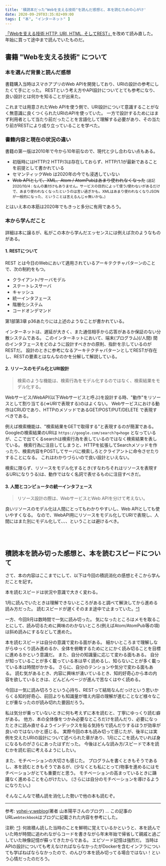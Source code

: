 ```yaml
---
title: '積読本だった"Webを支える技術"を読んだ感想と、本を読むための心がけ'
date: 2020-09-29T03:35:02+09:00
tags: [ "本", "インターネット" ]
---
```


[「Webを支える技術 HTTP, URI, HTML, そしてREST」](https://www.amazon.co.jp/Web%E3%82%92%E6%94%AF%E3%81%88%E3%82%8B%E6%8A%80%E8%A1%93-HTTP%E3%80%81URI%E3%80%81HTML%E3%80%81%E3%81%9D%E3%81%97%E3%81%A6REST-WEB-PRESS-plus/dp/4774142042)を改めて読み直した。
年始に買って途中まで読んでいたものだ。

## 書籍 "Webを支える技術" について

### 本を選んだ背景と読んだ感想

書籍購入当時はスマホアプリのWeb APIを開発しており、URIの設計の参考にしたくて手にとった。
RESTという考え方やAPI設計についてとても参考になり、 良い設計とは何かを知ることが出来た。

これまでは用意されたWeb APIを使う側で、URI設計について意識することがなく無意識に良くつくられたURIのAPIを使っていた。
一方で設計するためにはまず利用者として当たり前だったことを言語化して理解する必要があり、その当たり前がRESTにより成り立っていることを学べた。

### 書籍内容と現在の状況の違い

書籍の第一版は2010年で今から10年前なので、現代と少し合わない点もある。

- 初版時にはHTTP/2 HTTP/3は存在しておらず、HTTP/1.1が最新であることを前提として書かれている
- セマンティックWeb は2020年の今でも浸透していない
- <s>Web APIとして、XML、Atom / AtomPubはあまり使われなくなった</s>
<small>(追記 2020/10/4 : なんの裏付けもありません。サービスの目的によって使う/使わないがあるだけで、あまり使われなくなったというのは言い過ぎかも。XMLはあまり使われなくなりJSONが一般的になった、ということは言えるんじゃ無いかな。)</small>

とはいえ本の本筋は2020年でもきっと多分に有用であろう。

### 本から学んだこと

詳細は本に譲るが、私がこの本から学んだエッセンスには例えば次のようなものがある。

#### 1. RESTについて

REST とは今日のWebにおいて適用されているアーキテクチャパターンのことで、次の制約をもつ。

- クライアント/サーバモデル
- ステートレスサーバ
- キャッシュ
- 統一インタフェース
- 階層化システム
- コードオンデマンド

第1部第3章 p36あたりには上述のようなことが書かれている。

インターネットは、遅延が大きく、また通信相手から応答があるか保証のない分散システムである。
このインターネットにおいて、端末(プログラム)(/人間) 間のインタフェースをどのように設計すべきかの原則、指針を示しているのがRESTだ。
設計のときに参考になるアーキテクチャパターンとしてRESTが存在し、RESTの要素とはなんなのかを分解して解説している。

#### 2. リソースのモデル化とURI設計

> 検索のような機能は、検索行為をモデル化するのではなく、検索結果をモデル化する。

Webサービス/WebAPI(以下Webサービスと呼ぶ)を設計する時、"動作"をリソースとして割り当てる(=>URIで表現する)のはよくない。
Webサービスにおける動作はCRUDであり、HTTPのメソッドであるGET/POST/PUT/DELETE で表現すべきである。

例えば検索機能は、"検索結果をGETで取得する"と表現するのが簡潔である。
Googleの検索結果のURIは `https://google.com/search?q=hoge` となっているが、ここで出てくるsearchは検索行為を表しているのではなく検索結果を表している。
検索行為に注目してしまうと、HTTPを拡張してSearchメソッドを作ったり、検索内容をPOSTしてサーバに検索しろとクライアントに命令させたりすることになる。
これはわかりづらいので良い設計といえない。

検索に限らず、リソースをモデル化するとき(すなわちそれはリソースを表現するURIになりうる)は、動作ではなく名詞で表せるものに注目すべきだ。

#### 3. 人間とコンピュータの統一インタフェース

> リソース設計の際は、WebサービスとWeb APIを分けて考えない。

良いリソースのモデル化は人間にとってもわかりやすいし、Web APIとしても使いやすくなる。
なので、WebAPI用にリソースをモデル化してURIで表現し、人間にはまた別にモデル化して、、、ということは避けるべき。

<br/>
<br/>

## 積読本を読み切った感想と、本を読むスピードについて

さて、本の内容はここまでにして、以下は今回の積読消化の感想とそこから学んだことを記す。

本を読むスピードは状況や意識で大きく変わる。

1月に読んでいたときは理解できないところがあると調べて解決してから進める読み方だった。
読むスピードが遅くそのまま途中で止まっていた。<a id="anotation1" href="#anotated1">^1</a>

一方、今回9月は数時間で一気に読み切った。
気になったところはメモを取ることにして、読み切るために興味のわかないところ(例えばAtom/AtomPub等の項)は斜め読みにするなどして進めた。

本を読むスピードは自分の意識で変わる面がある。
細かいところまで理解しながらゆっくり読み進めるか、全体を俯瞰するためにとにかく読み切ることを目標に進めるかという意識だ。
また、自分の知識量に応じて変わる面もある。
自分が知っていることが多く載っている本は早く読めるし、知らないことが多く載っている本は時間がかかる。
さらに、自分のテンションや気分で変わる面もある。
読む気があるとき、内容に興味が湧いているとき、知的好奇心から本の内容を欲しているときは、どんどんページが進んで苦なくはやく読める。

今回は一気に読み切ろうという心持ち、RESTって結局なんだっけという思いからくる知的好奇心、前回よりも知識量が増え内容の理解が進むことなど様々なことが重なったのが読み切れた要因だろう。

私は気分が乗っていないときに何も考えずに本を読むと、丁寧にゆっくり読む癖がある。
他方、本の全体像をつかみ必要なところだけを読んだり、必要になったときに読み直せるようインデックスを貼る気持ちで読んだりするほうが効率が良いのではないかと感じる。
実際今回の本も読み切って感じたが、後半には実例を交えたURIの設計について述べられた章があり、1月にここを読んでいれば身になるものがさらにあったはずだった。
今後はどんな読み方/スピードで本を読むかを読む前に考えるようにしたい。

また、モチベーションの大切さも感じた。
プログラムを書くときもそうであるし、本を読むときもそうであるが、(少なくとも私にとって)物事を進めるにはモチベーションがとても重要だと思う。
モチベーションの高まっているときに躊躇なく進めることを心がけたい。
(さらには自分のモチベーションを導けるようになりたい。)

そんなこんなで積ん読を消化した勢いで他の本も読むぞ。

---

参考: [yohei-y:weblog](http://yohei-y.blogspot.com/)(著者 山本陽平さんのブログ) ... この記事のURL`webteckbook`はブログに記載された内容を参考にした。

注釈: <a id="anotated1" href="#anotation">^1</a>: 何故積ん読した当時のことを鮮明に覚えているかというと、本を読んでいた時が時間に追われながらコードを書きながら年末年始で帰省して親戚と過ごしていた映像記憶が蘇ってきたからである。
エピソード記憶は強烈だ。
当時はAPIの設計についても考えなければならなかったがDockerを含むインフラについても学ばねばならなかったので、のんびり本を読み切ってる場合ではない！という心情だったのだろう。
